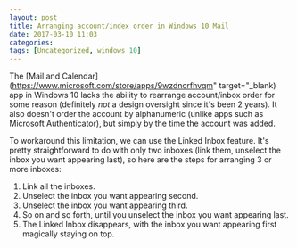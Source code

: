 ```yaml
---
layout: post
title: Arranging account/index order in Windows 10 Mail
date: 2017-03-10 11:03
categories: 
tags: [Uncategorized, windows 10]
---
```


The [Mail and Calendar](https://www.microsoft.com/store/apps/9wzdncrfhvqm" target="_blank) app in Windows 10 lacks the ability to rearrange account/inbox order for some reason (definitely _not_ a design oversight since it's been 2 years). It also doesn't order the account by alphanumeric (unlike apps such as Microsoft Authenticator), but simply by the time the account was added.

To workaround this limitation, we can use the Linked Inbox feature. It's pretty straightforward to do with only two inboxes (link them, unselect the inbox you want appearing last), so here are the steps for arranging 3 or more inboxes:

1. Link all the inboxes.
1. Unselect the inbox you want appearing second.
1. Unselect the inbox you want appearing third.
1. So on and so forth, until you unselect the inbox you want appearing last.
1. The Linked Inbox disappears, with the inbox you want appearing first magically staying on top.